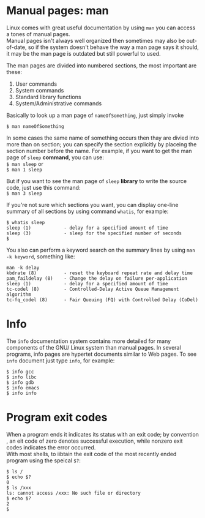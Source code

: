 
# Manual pages: man
Linux comes with great useful documentation by using `man` you can access a tones of manual pages.  
Manual pages isn't always well organized then sometimes may also be out-of-date, so if the system doesn't behave the way a man page says it should, it may be the man page is outdated but still powerful to used.   

The man pages are divided into numbered sections, the most important are these:  
1. User commands  
2. System commands  
3. Standard library functions  
8. System/Administrative commands  
  
Basically to look up a man page of `nameOfSomething`, just simply invoke  
```
$ man nameOfSomething
```

In some cases the same name of something occurs then thay are divied into more than on section; you can specify the section explicitly by placeing the section number before the name. For example, if you want to get the man page of `sleep` **command**, you can use:  
`$ man sleep`
or   
`$ man 1 sleep`  

But if you want to see the man page of `sleep` **library** to write the source code, just use this command:  
`$ man 3 sleep`  
  
If you're not sure which sections you want, you can display one-line summary of all sections by using command `whatis`, for example:
```
$ whatis sleep
sleep (1)            - delay for a specified amount of time
sleep (3)            - sleep for the specified number of seconds
$
```
  
You also can perform a keyword search on the summary lines by using `man -k keyword`, something like:  
  
```
man -k delay
kbdrate (8)          - reset the keyboard repeat rate and delay time
pam_faildelay (8)    - Change the delay on failure per-application
sleep (1)            - delay for a specified amount of time
tc-codel (8)         - Controlled-Delay Active Queue Management algorithm
tc-fq_codel (8)      - Fair Queuing (FQ) with Controlled Delay (CoDel)
```
  

# Info  
The `info` documentation system contains more detailed for many components of the GNU/ Linux system than manual pages. In several programs, info pages are hypertet documents similar to Web pages. To see `info`  document just type `info`, for example:  
```
$ info gcc
$ info libc
$ info gdb
$ info emacs 
$ info info
```

# Program exit codes
When a program ends it indicates its status with an exit code; by convention , an eit code of zero denotes successful execution, while nonzero exit codes indicates the error occurred.  
With most shells, to iibtain the exit code of the most recently ended program using the speical `$?`:
```
$ ls /
$ echo $?
0
$ ls /xxx
ls: cannot access /xxx: No such file or directory
$ echo $?
2
$
```